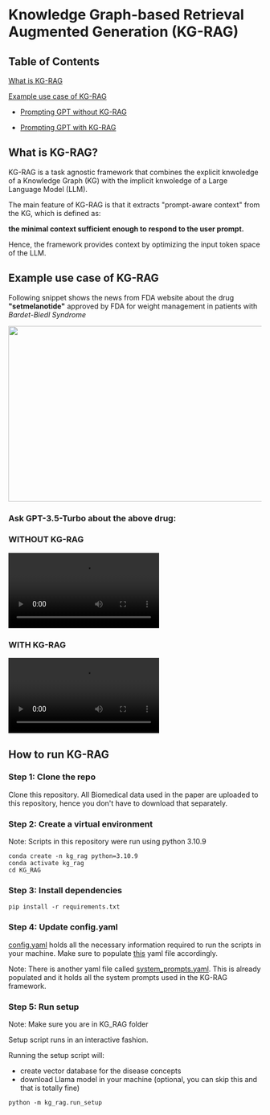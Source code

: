 # Knowledge Graph-based Retrieval Augmented Generation (KG-RAG)

## Table of Contents
[What is KG-RAG](https://github.com/BaranziniLab/KG_RAG#what-is-kg-rag)

[Example use case of KG-RAG](https://github.com/BaranziniLab/KG_RAG#example-use-case-of-kg-rag)

 - [Prompting GPT without KG-RAG](https://github.com/BaranziniLab/KG_RAG#without-kg-rag)
  
 - [Prompting GPT with KG-RAG](https://github.com/BaranziniLab/KG_RAG#with-kg-rag)

## What is KG-RAG?

KG-RAG is a task agnostic framework that combines the explicit knwoledge of a Knowledge Graph (KG) with the implicit knwoledge of a Large Language Model (LLM). 

The main feature of KG-RAG is that it extracts "prompt-aware context" from the KG, which is defined as: 

**the minimal context sufficient enough to respond to the user prompt.** 

Hence, the framework provides context by optimizing the input token space of the LLM.

## Example use case of KG-RAG
Following snippet shows the news from FDA website about the drug **"setmelanotide"** approved by FDA for weight management in patients with *Bardet-Biedl Syndrome*

<img src="https://github.com/BaranziniLab/KG_RAG/assets/42702311/fc4d0b8d-0edb-461d-86c5-9d0d191bd97d" width="600" height="350">

### Ask GPT-3.5-Turbo about the above drug:

### WITHOUT KG-RAG

<video src="https://github.com/BaranziniLab/KG_RAG/assets/42702311/9ca7cee1-5f53-4f2f-9b6b-eaeefbc78835" controls="controls" style="max-width: 730px;">
</video>

### WITH KG-RAG

<video src="https://github.com/BaranziniLab/KG_RAG/assets/42702311/77ec19b6-e84d-4cbb-9d6d-8305e6f31b71" controls="controls" style="max-width: 730px;">
</video>

## How to run KG-RAG

### Step 1: Clone the repo

Clone this repository. All Biomedical data used in the paper are uploaded to this repository, hence you don't have to download that separately.

### Step 2: Create a virtual environment
Note: Scripts in this repository were run using python 3.10.9
```
conda create -n kg_rag python=3.10.9
conda activate kg_rag
cd KG_RAG
```

### Step 3: Install dependencies

```
pip install -r requirements.txt
```

### Step 4: Update config.yaml 

[config.yaml](https://github.com/BaranziniLab/KG_RAG/blob/main/config.yaml) holds all the necessary information required to run the scripts in your machine. Make sure to populate [this](https://github.com/BaranziniLab/KG_RAG/blob/main/config.yaml) yaml file accordingly.

Note: There is another yaml file called [system_prompts.yaml](https://github.com/BaranziniLab/KG_RAG/blob/main/system_prompts.yaml). This is already populated and it holds all the system prompts used in the KG-RAG framework.

### Step 5: Run setup
Note: Make sure you are in KG_RAG folder

Setup script runs in an interactive fashion. 

Running the setup script will: 

- create vector database for the disease concepts
- download Llama model in your machine (optional, you can skip this and that is totally fine)

```
python -m kg_rag.run_setup
```





